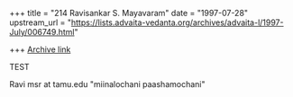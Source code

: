 +++
title = "214 Ravisankar S. Mayavaram"
date = "1997-07-28"
upstream_url = "https://lists.advaita-vedanta.org/archives/advaita-l/1997-July/006749.html"

+++
[Archive link](https://lists.advaita-vedanta.org/archives/advaita-l/1997-July/006749.html)

TEST

Ravi
msr at tamu.edu
"miinalochani paashamochani"

